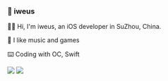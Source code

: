 ### 🍺 iweus

🙋‍♂️ Hi, I'm iweus, an iOS developer in SuZhou, China.

🐶 I like music and games

⌨️ Coding with OC, Swift

<img src="https://github-readme-stats.vercel.app/api?username=iweus&show_icons=true&icon_color=0366d6&text_color=24292e&bg_color=ffffff&hide_title=true" />    <img src="https://github-readme-stats.vercel.app/api/top-langs/?username=iweus&layout=compact&langs_count=5" />
